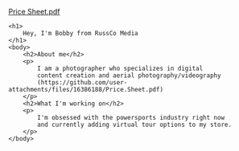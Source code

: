 [Price Sheet.pdf](https://github.com/user-attachments/files/16386188/Price.Sheet.pdf)
<html>

    <h1>
        Hey, I'm Bobby from RussCo Media
    </h1>
    <body>
        <h2>About me</h2>
        <p>
            I am a photographer who specializes in digital 
            content creation and aerial photography/videography
            (https://github.com/user-attachments/files/16386188/Price.Sheet.pdf)
        </p>
        <h2>What I'm working on</h2>
        <p>
            I'm obsessed with the powersports industry right now 
            and currently adding virtual tour options to my store.
        </p>
    </body>
</html>
<!--
**RussCoMedia/RussCoMedia** is a ✨ _special_ ✨ repository because its `README.md` (this file) appears on your GitHub profile.

Here are some ideas to get you started:

- 🔭 I’m currently working on ...
- 🌱 I’m currently learning ...
- 👯 I’m looking to collaborate on ...
- 🤔 I’m looking for help with ...
- 💬 Ask me about ...
- 📫 How to reach me: ...
- 😄 Pronouns: ...
- ⚡ Fun fact: ...
-->
